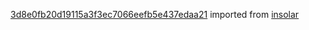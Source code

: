 [3d8e0fb20d19115a3f3ec7066eefb5e437edaa21](https://github.com/insolar/insolar/commit/3d8e0fb20d19115a3f3ec7066eefb5e437edaa21) imported from [insolar](https://github.com/insolar/insolar)
